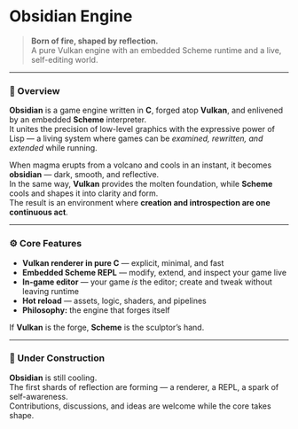 # Obsidian Engine

> **Born of fire, shaped by reflection.**  
> A pure Vulkan engine with an embedded Scheme runtime and a live, self-editing world.

---

### 🌋 Overview

**Obsidian** is a game engine written in **C**, forged atop **Vulkan**, and enlivened by an embedded **Scheme** interpreter.  
It unites the precision of low-level graphics with the expressive power of Lisp — a living system where games can be *examined, rewritten, and extended* while running.

When magma erupts from a volcano and cools in an instant, it becomes **obsidian** — dark, smooth, and reflective.  
In the same way, **Vulkan** provides the molten foundation, while **Scheme** cools and shapes it into clarity and form.  
The result is an environment where **creation and introspection are one continuous act**.

---

### ⚙️ Core Features

- **Vulkan renderer in pure C** — explicit, minimal, and fast  
- **Embedded Scheme REPL** — modify, extend, and inspect your game live  
- **In-game editor** — your game *is* the editor; create and tweak without leaving runtime  
- **Hot reload** — assets, logic, shaders, and pipelines  
- **Philosophy:** the engine that forges itself  

If **Vulkan** is the forge, **Scheme** is the sculptor’s hand.

---

### 🚧 Under Construction

**Obsidian** is still cooling.  
The first shards of reflection are forming — a renderer, a REPL, a spark of self-awareness.  
Contributions, discussions, and ideas are welcome while the core takes shape.
